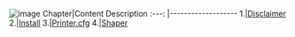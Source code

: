 ![image](https://github.com/FlorentBroise/BRS-Printers-Mod/assets/93141411/55522c33-deb2-4149-b1f7-98d74ee6ef64)
Chapter|Content Description
:---: |-------------------
1.|[Disclaimer](/Klipper/Klipper-disclaimer.md)
2.|[Install](/Installation.md)
3.|[Printer.cfg](/printer-cfg.md)
4.|[Shaper](/shaper.md)
